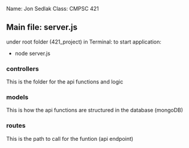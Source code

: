 Name: Jon Sedlak
Class: CMPSC 421

## Main file: server.js
under root folder (421_project)
in Terminal: 
to start application:
- node server.js


### controllers
This is the folder for the api functions and logic

### models
This is how the api functions are structured in the database (mongoDB)

### routes
This is the path to call for the funtion (api endpoint)